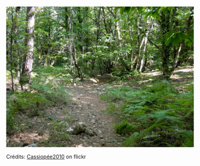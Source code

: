 ![Louis](/images/2022-06-28.jpg)

Crédits: [Cassiopée2010](https://www.flickr.com/people/cmoi30/) on flickr